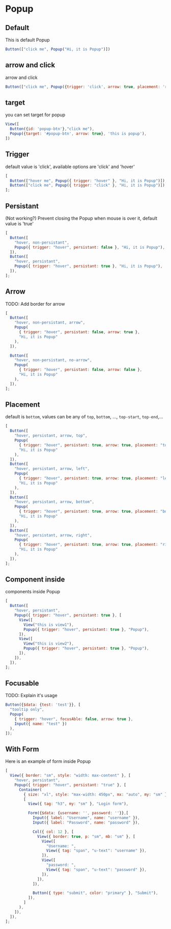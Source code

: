 # Popup

## Default

This is default Popup

```js
Button(["click me", Popup("Hi, it is Popup")])

```

## arrow and click
arrow and click

```js
Button(["click me", Popup({trigger: 'click', arrow: true, placement: 'right'},"Hi, it is Popup")])

```

## target
you can set target for popup

```js
View([
  Button({id: 'popup-btn'},"click me"),
  Popup({target: '#popup-btn', arrow: true}, 'this is popup'),
])

```

## Trigger

default value is 'click', available options are 'click' and 'hover'

```js
[
  Button(["hover me", Popup({ trigger: "hover" }, "Hi, it is Popup")]),
  Button(["click me", Popup({ trigger: "click" }, "Hi, it is Popup")]),
];
```

## Persistant

(Not working?) Prevent closing the Popup when mouse is over it, default value is 'true'

```js
[
  Button([
    "hover, non-persistant",
    Popup({ trigger: "hover", persistant: false }, "Hi, it is Popup"),
  ]),
  Button([
    "hover, persistant",
    Popup({ trigger: "hover", persistant: true }, "Hi, it is Popup"),
  ]),
];
```

## Arrow
TODO: Add border for arrow

```js
[
  Button([
    "hover, non-persistant, arrow",
    Popup(
      { trigger: "hover", persistant: false, arrow: true },
      "Hi, it is Popup"
    ),
  ]),

  Button([
    "hover, non-persistant, no-arrow",
    Popup(
      { trigger: "hover", persistant: false, arrow: false },
      "Hi, it is Popup"
    ),
  ]),
];
```

## Placement

default is `bottom`, values can be any of `top`, `bottom`, ..., `top-start`, `top-end`,...

```js
[
  Button([
    "hover, persistant, arrow, top",
    Popup(
      { trigger: "hover", persistant: true, arrow: true, placement: "top" },
      "Hi, it is Popup"
    ),
  ]),
  Button([
    "hover, persistant, arrow, left",
    Popup(
      { trigger: "hover", persistant: true, arrow: true, placement: "left" },
      "Hi, it is Popup"
    ),
  ]),
  Button([
    "hover, persistant, arrow, bottom",
    Popup(
      { trigger: "hover", persistant: true, arrow: true, placement: "bottom" },
      "Hi, it is Popup"
    ),
  ]),
  Button([
    "hover, persistant, arrow, right",
    Popup(
      { trigger: "hover", persistant: true, arrow: true, placement: "right" },
      "Hi, it is Popup"
    ),
  ]),
];
```

## Component inside

components inside Popup

```js
[
  Button([
    "hover, persistant",
    Popup({ trigger: "hover", persistant: true }, [
      View([
        View("this is view1"),
        Popup({ trigger: "hover", persistant: true }, "Popup"),
      ]),
      View([
        View("this is view2"),
        Popup({ trigger: "hover", persistant: true }, "Popup"),
      ]),
    ]),
  ]),
];
```

## Focusable

TODO: Explain it's usage

```js
Button({$data: {test: 'test'}}, [
  "tooltip only",
  Popup(
    { trigger: "hover", focusAble: false, arrow: true },
    Input({ name: "test" })
  ),
]);
```

## With Form

Here is an example of form inside Popup

```js
[
  View({ border: "sm", style: "width: max-content" }, [
    "hover, persistant",
    Popup({ trigger: "hover", persistant: "true" }, [
      Container(
        { size: "xl", style: "max-width: 450px", mx: "auto", my: "sm" },
        [
          View({ tag: "h3", my: "sm" }, "Login form"),

          Form({$data: {username: '', password: ''}},[
            Input({ label: "Username", name: "username" }),
            Input({ label: "Password", name: "password" }),

            Col({ col: 12 }, [
              View({ border: true, p: "sm", mb: "sm" }, [
                View([
                  "Username: ",
                  View({ tag: "span", "u-text": "username" }),
                ]),
                View([
                  "password: ",
                  View({ tag: "span", "u-text": "password" }),
                ]),
              ]),
            ]),

            Button({ type: "submit", color: "primary" }, "Submit"),
          ]),
        ]
      ),
    ]),
  ]),
];
```
